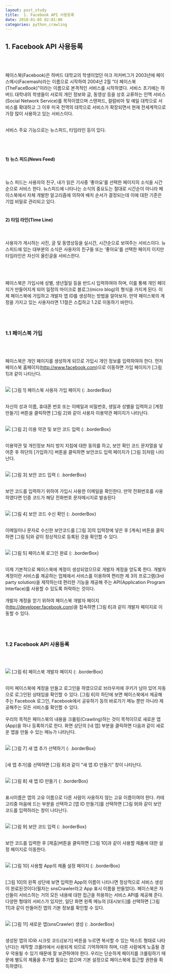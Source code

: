 ```yaml
---
layout: post_study
title:  1. Facebook API 사용등록
date: 2018-01-05 02:01:00
categories: python_crawling
---
```

## 1. Facebook API 사용등록
<br/><br/>

페이스북(Facebook)은 하버드 대학교의 학생이었던 마크 저커버그가 2003년에 페이스매시(Facemash)라는 이름으로 시작하여 2004년 2월 “더 페이스북(TheFaceBook)”이라는 이름으로 본격적인 서비스를 시작하였다. 서비스 초기에는 하버드 대학내의 학생들이 서로의 개인 정보와 글, 동영상 등을 상호 교류하는 인맥 서비스(Social Network Service)를 목적이였으며 스탠퍼드, 컬럼비아 및 예일 대학으로 서비스를 확대하고 그 이후 미국 전역의 대학으로 서비스가 확장되면서 현재 전세계적으로 가장 많이 사용하고 있는 서비스이다.
<br/><br/>

서비스 주요 기능으로는 뉴스피드, 타임라인 등이 있다.
<br/><br/>
<br/><br/>

#### 1) 뉴스 피드(News Feed)
<br/><br/>
뉴스 피드는 사용자의 친구, 내가 읽은 기사중 ‘좋아요’를 선택한 페이지의 소식을 시간순으로 서비스 한다. 뉴스피드에 나타나는 소식의 중요도는 절대로 시간순이 아니라 페이스북에서 자체 개발한 알고리즘에 의하여 배치 순서가 결정되는데 이에 대한 기준은 기업 비밀로 관리되고 있다.
<br/><br/>
#### 2) 타임 라인(Time Line)
<br/><br/>
사용자가 게시하는 사진, 글 및 동영상등을 실시간, 시간순으로 보여주는 서비스이다. 뉴스피드에 있는 대부분의 소식은 사용자의 친구들 또는 ‘좋아요’를 선택한 페이지 이지만 타임라인은 자신이 올린글을 서비스한다. 
<br/><br/>
<br/><br/>

페이스북은 가입시에 성별, 생년월일 등을 반드시 입력하여야 하며, 이를 통해 개인 페이지가 만들어지게 되어 일정의 마이크로 블로그(micro blog)의 형식을 가지게 된다.
이제 페이스북에 가입하고 개발자 앱 ID를 생성하는 방법을 알아보자. 만약 페이스북의 계정을 가지고 있는 사용자라면 1.1절은 스킵하고 1.2로 이동하기 바란다.
<br/><br/>
<br/><br/>

### 1.1 페이스북 가입
<br/><br/>

페이스북은 개인 페이지를 생성하게 되므로 가입시 개인 정보를 입력하여야 한다. 먼저 페이스북 홈페이지(http://www.facebook.com)으로 이동하면 가입 페이지가 [그림 1]과 같이 나타난다.
<br/><br/>

![](/asset/study/python_crawling/2/1.jpg)
[그림 1] 페이스북 사용자 가입 페이지
{: .borderBox}
<br/><br/>

자신의 성과 이름, 휴대폰 번호 또는 이메일과 비밀번호, 생일과 성별을 입력하고 [계정 만들기] 버튼을 클릭하면 [그림 2]와 같이 사용자 이용약관 페이지가 나타난다.
<br/><br/>

![](/asset/study/python_crawling/2/2.jpg)
[그림 2] 이용 약관 및 보안 코드 입력
{: .borderBox}
<br/><br/>

이용약관 및 개인정보 처리 방지 지침에 대한 동의를 하고, 보안 확인 코드 문자열을 넣어준 후 하단의 [가입하기] 버튼을 클릭하면 보안코드 입력 페이지가 [그림 3]처럼 나타난다.
<br/><br/>

![](/asset/study/python_crawling/2/3.jpg)
[그림 3] 보안 코드 입력
{: .borderBox}
<br/><br/>

보안 코드를 입력하기 위하여 가입시 사용한 이메일을 확인한다. 만약 전화번호를 사용하였다면 인증 코드가 해당 전화번호 문자메시지로 발송된다
<br/><br/>

![](/asset/study/python_crawling/2/4.jpg)
[그림 4] 보안 코드 수신 확인
{: .borderBox}
<br/><br/>

이메일이나 문자로 수신한 보안코드를 [그림 3]의 입력창에 넣은 후 [계속] 버튼을 클릭하면 [그림 5]와 같이 정상적으로 등록된 것을 확인할 수 있다.
<br/><br/>

![](/asset/study/python_crawling/2/5.jpg)
[그림 5] 페이스북 로그인 완료
{: .borderBox}
<br/><br/>

이제 기본적으로 페이스북에 계정이 생성되었으므로 개발자 계정을 얻도록 한다. 개발자 계정이란 서비스를 제공하는 업체에서 서비스를 이용하여 편리한 제 3의 프로그램(3rd party solution)을 제작하는데 편리한 기능을 제공해 주는 API(Application Program Interface)를 사용할 수 있도록 허락하는 것이다.
<br/><br/>
개발자 계정을 얻기 위하여 페이스북 개발자 페이지(http://developer.facebook.com)을 접속하면 [그림 6]과 같이 개발자 페이지로 이동할 수 있다.
<br/><br/>
<br/><br/>

### 1.2 Facebook API 사용등록
<br/><br/>

![](/asset/study/python_crawling/2/6.jpg)
[그림 6] 페이스북 개발자 페이지
{: .borderBox}
<br/><br/>

이미 페이스북에 계정을 만들고 로그인을 하였으므로 브라우저에 쿠키가 남아 있어 자동으로 로그인된 상태임을 확인할 수 있다. [그림 6]의 하단에 보면 페이스북에서 제공해 주는 Facebook 로그인, Facebook에서 공유하기 등의 바로가기 메뉴 뿐만 아니라 제공해주는 모든 서비스를 확인할 수 있다.
<br/><br/>
우리의 목적은 페이스북의 내용을 크롤링(Crawling)하는 것이 목적이므로 새로운 앱(App)을 하나 등록하기로 한다. 화면 상단의 [내 앱] 부분을 클릭하면 다음과 같이 새로운 앱을 만들 수 있는 메뉴가 나타난다.
<br/><br/>

![](/asset/study/python_crawling/2/7.jpg)
[그림 7] 새 앱 추가 선택하기
{: .borderBox}
<br/><br/>

[새 앱 추가]를 선택하면 [그림 8]과 같이 “새 앱 ID 만들기” 창이 나타난다.
<br/><br/>

![](/asset/study/python_crawling/2/8.jpg)
[그림 8] 새 앱 ID 만들기
{: .borderBox}
<br/><br/>

표시이름은 앱의 고유 이름으로 다른 사람이 사용하지 않는 고유 이름이여야 한다. 카테고리중 마음에 드는 부분을 선택하고 [앱 ID 만들기]를 선택하면 [그림 9]와 같이 보안 코드를 입력하라는 창이 나타난다.
<br/><br/>

![](/asset/study/python_crawling/2/9.jpg)
[그림 9] 보안 코드 입력
{: .borderBox}
<br/><br/>

보안 코드를 입력한 후 [제출]버튼을 클릭하면 [그림 10]과 같이 사용할 제품에 대한 설정 페이지로 이동한다.
<br/><br/>

![](/asset/study/python_crawling/2/10.jpg)
[그림 10] 사용할 App의 제품 설정 페이지
{: .borderBox}
<br/><br/>

[그림 10]의 왼쪽 상단에 보면 입력한 App의 이름이 나타나면 정상적으로 서비스 생성이 완료된것이다(필자는 snsCrawler라고 App 표시 이름을 만들었다). 페이스북은 자신들이 서비스하는 거의 모든 내용에 대한 접근을 허용하는 서비스 API를 제공해 준다. 다양한 형태의 서비스가 있지만, 일단 화면 왼쪽 메뉴의 [대시보드]를 선택하면 [그림 11]과 같이 만들어진 앱의 기본 정보를 확인할 수 있다.
<br/><br/>

![](/asset/study/python_crawling/2/11.jpg)
[그림 11] 새로운 앱(snsCrawler) 생성
{: .borderBox}
<br/><br/>

생성된 앱의 ID와 시크릿 코드([보기] 버튼을 누르면 복사할 수 있는 텍스트 형태로 나타난다)는 제작할 크롤러에서 사용되게 되므로 기억하여야 하며, 다른 사람에게 노출될 경우 악용될 수 있기 때문에 잘 보관하여야 한다. 우리는 단순하게 페이지를 크롤링하기 때문에 별도의 제품을 추가할 필요는 없으며 기본 설정으로 페이스북에 접근할 권한을 획득하였다.






